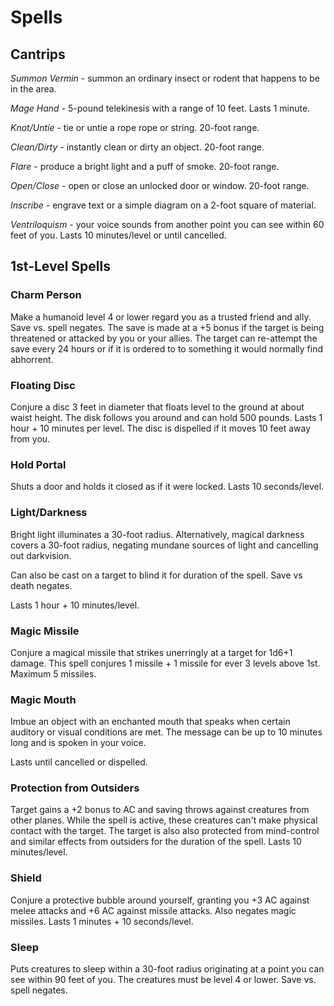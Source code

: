 # Spells

## Cantrips
*Summon Vermin* - summon an ordinary insect or rodent that happens to be in the area.

*Mage Hand* - 5-pound telekinesis with a range of 10 feet. Lasts 1 minute.

*Knot/Untie* - tie or untie a rope rope or string. 20-foot range.

*Clean/Dirty* - instantly clean or dirty an object. 20-foot range.

*Flare* - produce a bright light and a puff of smoke. 20-foot range.

*Open/Close* - open or close an unlocked door or window. 20-foot range.

*Inscribe* - engrave text or a simple diagram on a 2-foot square of material.

*Ventriloquism* - your voice sounds from another point you can see within 60 feet of you. Lasts 10 minutes/level or until cancelled.

## 1st-Level Spells
### Charm Person
Make a humanoid level 4 or lower regard you as a trusted friend and ally. Save vs. spell negates. The save is made at a +5 bonus if the target is being threatened or attacked by you or your allies. The target can re-attempt the save every 24 hours or if it is ordered to to something it would normally find abhorrent.

### Floating Disc
Conjure a disc 3 feet in diameter that floats level to the ground at about waist height. The disk follows you around and can hold 500 pounds. Lasts 1 hour + 10 minutes per level. The disc is dispelled if it moves 10 feet away from you.

### Hold Portal
Shuts a door and holds it closed as if it were locked. Lasts 10 seconds/level.

### Light/Darkness
Bright light illuminates a 30-foot radius. Alternatively, magical darkness covers a 30-foot radius, negating mundane sources of light and cancelling out darkvision.

Can also be cast on a target to blind it for duration of the spell. Save vs death negates.

Lasts 1 hour + 10 minutes/level.

### Magic Missile
Conjure a magical missile that strikes unerringly at a target for 1d6+1 damage. This spell conjures 1 missile + 1 missile for ever 3 levels above 1st. Maximum 5 missiles.

### Magic Mouth
Imbue an object with an enchanted mouth that speaks when certain auditory or visual conditions are met. The message can be up to 10 minutes long and is spoken in your voice.

Lasts until cancelled or dispelled.

### Protection from Outsiders
Target gains a +2 bonus to AC and saving throws against creatures from other planes. While the spell is active, these creatures can't make physical contact with the target. The target is also also protected from mind-control and similar effects from outsiders for the duration of the spell. Lasts 10 minutes/level.

### Shield
Conjure a protective bubble around yourself, granting you +3 AC against melee attacks and +6 AC against missile attacks. Also negates magic missiles. Lasts 1 minutes + 10 seconds/level.

### Sleep
Puts creatures to sleep within a 30-foot radius originating at a point you can see within 90 feet of you. The creatures must be level 4 or lower. Save vs. spell negates.

